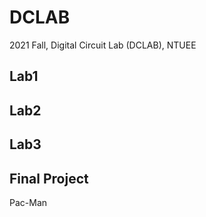 # DCLAB
2021 Fall, Digital Circuit Lab (DCLAB), NTUEE

## Lab1

## Lab2

## Lab3

## Final Project
Pac-Man
